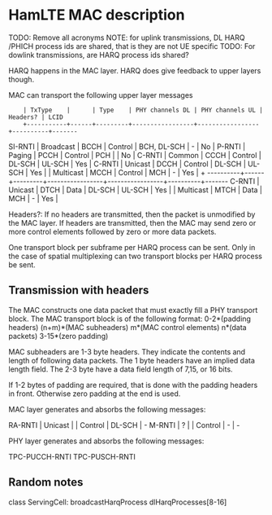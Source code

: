 HamLTE MAC description
======================
TODO: Remove all acronyms
NOTE: for uplink transmissions, DL HARQ /PHICH process ids are shared, that is they are not UE specific
TODO: For dowlink transmissions, are HARQ process ids shared?

HARQ happens in the MAC layer. HARQ does give feedback to upper layers though.

MAC can transport the following upper layer messages

        | TxType    |      | Type    | PHY channels DL | PHY channels UL | Headers? | LCID
        +-----------+------+---------+-----------------+-----------------+----------+-------
SI-RNTI | Broadcast | BCCH | Control | BCH, DL-SCH     | -               | No       | 
P-RNTI  | Paging    | PCCH | Control | PCH             |                 | No       |
C-RNTI  | Common    | CCCH | Control | DL-SCH          | UL-SCH          | Yes      |
C-RNTI  | Unicast   | DCCH | Control | DL-SCH          | UL-SCH          | Yes      |
        | Multicast | MCCH | Control | MCH             | -               | Yes      |
        + ----------+------+---------+-----------------+-----------------+----------+-------
C-RNTI  | Unicast   | DTCH | Data    | DL-SCH          | UL-SCH          | Yes      |
        | Multicast | MTCH | Data    | MCH             | -               | Yes      |

Headers?: If no headers are transmitted, then the packet is unmodified by the MAC layer.
          If headers are transmitted, then the MAC may send zero or more control elements
          followed by zero or more data packets.

One transport block per subframe per HARQ process can be sent.  Only in the
case of spatial multiplexing can two transport blocks per HARQ process be sent.

Transmission with headers
-------------------------
The MAC constructs one data packet that must exactly fill a PHY transport block.
The MAC transport block is of the following format:
0-2\*(padding headers) (n+m)\*(MAC subheaders) m\*(MAC control elements) n\*(data packets) 3-15\*(zero padding)

MAC subheaders are 1-3 byte headers. They indicate the contents and length of following data packets.
The 1 byte headers have an implied data length field. The 2-3 byte have a data field length of 7,15, or 16 bits.



If 1-2 bytes of padding are required, that is done with the padding headers in front. Otherwise zero padding at the end is used.

MAC layer generates and absorbs the following messages:

RA-RNTI | Unicast   |      | Control | DL-SCH          | -
M-RNTI  | ?         |      | Control | -               | -

PHY layer generates and absorbs the following messages:

TPC-PUCCH-RNTI
TPC-PUSCH-RNTI

Random notes
------------
class ServingCell:
  broadcastHarqProcess
  dlHarqProcesses[8-16]
  
